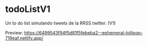 # todoListV1
Un to do list simulando tweets de la RRSS twitter. (V1)

Preview: https://6499543f94f5d81f5febeba2--ephemeral-lollipop-719eaf.netlify.app/
